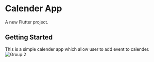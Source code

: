 # Calender App

A new Flutter project.

## Getting Started

This is a simple calender app which allow user to add event to calender.
![Group 2](https://user-images.githubusercontent.com/80829214/175869884-292ed20e-23a2-4ac9-bb79-f4f791b20ec6.png)
